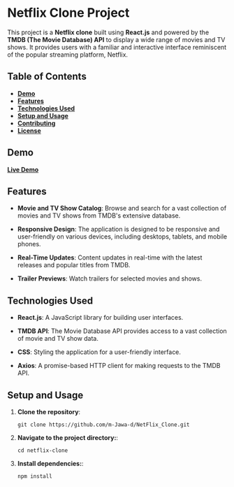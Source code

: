 # **Netflix Clone Project**

This project is a **Netflix clone** built using **React.js** and powered by the **TMDB (The Movie Database) API** to display a wide range of movies and TV shows. It provides users with a familiar and interactive interface reminiscent of the popular streaming platform, Netflix.

## **Table of Contents**
- [**Demo**](#demo)
- [**Features**](#features)
- [**Technologies Used**](#technologies-used)
- [**Setup and Usage**](#setup-and-usage)
- [**Contributing**](#contributing)
- [**License**](#license)

## **Demo**

[**Live Demo**](#) [<!-- Add a link to your live demo once your project is deployed -->](https://m-jawa-d.github.io/NetFlix_Clone/)


## **Features**

- **Movie and TV Show Catalog**: Browse and search for a vast collection of movies and TV shows from TMDB's extensive database.

- **Responsive Design**: The application is designed to be responsive and user-friendly on various devices, including desktops, tablets, and mobile phones.

- **Real-Time Updates**: Content updates in real-time with the latest releases and popular titles from TMDB.

- **Trailer Previews**: Watch trailers for selected movies and shows.

## **Technologies Used**

- **React.js**: A JavaScript library for building user interfaces.

- **TMDB API**: The Movie Database API provides access to a vast collection of movie and TV show data.

- **CSS**: Styling the application for a user-friendly interface.

- **Axios**: A promise-based HTTP client for making requests to the TMDB API.

## **Setup and Usage**

1. **Clone the repository**:
   ```shell
   git clone https://github.com/m-Jawa-d/NetFlix_Clone.git
2. **Navigate to the project directory:**:
    ```shell
   cd netflix-clone
3. **Install dependencies:**:
    ```shell
    npm install
